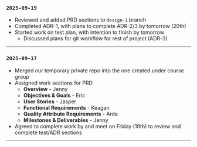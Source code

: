 ### `2025-09-19`

- Reviewed and added PRD sections to `design-1` branch
- Completed ADR-1, with plans to complete ADR-2/3 by tomorrow (20th)
- Started work on test plan, with intention to finish by tomorrow
  - Discussed plans for git workflow for rest of project (ADR-3)

---

### `2025-09-17`

- Merged our temporary private repo into the one created under course group
- Assigned work sections for PRD
  - **Overview** - Jenny
  - **Objectives & Goals** - Eric
  - **User Stories** - Jasper
  - **Functional Requirements** - Keagan
  - **Quality Attribute Requirements** - Arda
  - **Milestones & Deliverables** - Jenny
- Agreed to complete work by and meet on Friday (19th) to review and complete test/ADR sections 

---